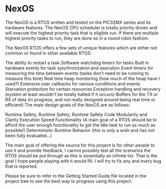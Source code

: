 # NexOS
The NexOS is a RTOS written and tested on the PIC32MX series and its hardware features. The NexOS CPU scheduler is totally priority driven and will execute the highest priority task that is eligible run. If there are multiple highest priority tasks to run, they are done so in a round robin fashion.

The NexOS RTOS offers a few sets of unique features which are either not common or found in other available RTOS:

The ability to restart a task
Software watchdog timers for tasks
Built in hardware events for task synchronization and execution
Event timers for measuring the time between events (tasks don't need to be running to measure this time)
Real time heap monitoring (how much of the heap have I used?)
Extensive user callbacks for various conditions and events
Starvation protection for certain resources
Exception handling and recovery (system at least wouldn't be totally halted if it occurs)
Buffers for the TX or RX of data (in progress, and not really designed around being real time or efficient)
The main design goals of the NexOS are as follows:

Runtime Safety, Runtime Safety, Runtime Safety
Code Modularity and Clarity
Execution Speed
Functionality (A main goal of a RTOS should be to afford the user enough functionality to get the Idle task to run as much as possible!)
Deterministic Runtime Behavior (this is only a wish and has not been fully evaluated...)

The main goal of offering the source for this project is for other people to use it and provide feedback. I cannot possibly test all the scenarios the RTOS should be put through as this is essentially an infinite list. That is the goal I hope people playing with it would fill. I will try to fix any and every bug that is reported.

Please be sure to refer to the Getting Started Guide file located in the project tree to see the best way to progress using this project.
